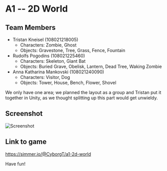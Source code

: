 # A1 -- 2D World

## Team Members

* Tristan Kneisel (108021218005)
  * Characters: Zombie, Ghost
  * Objects: Gravestone, Tree, Grass, Fence, Fountain
* Rudolfs Pogodins (108021225460)
  * Characters: Skeleton, Giant Bat
  * Objects: Buried Grave, Obelisk, Lantern, Dead Tree, Waking Zombie
* Anna Katharina Mankovski (108021240090)
  * Characters: Visitor, Dog
  * Objects: Tower, House, Bench, Flower, Shovel

We only have one area; we planned the layout as a group and Tristan put it together in Unity, as we thought splitting up this part would get unwieldy.

## Screenshot

![Screenshot](https://user-images.githubusercontent.com/105380051/235360018-9102f78a-ac72-44a6-aa3d-57431926c100.png)

<!-- ![A1_screen](https://user-images.githubusercontent.com/119079675/235218976-231540f6-0f0f-469b-af5c-4eba47db6a69.jpg) -->

## Link to game

https://simmer.io/@CyborgT/a1-2d-world

Have fun!
